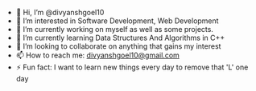- 👋 Hi, I’m @divyanshgoel10
- 👀 I’m interested in Software Development, Web Development
- 🔭 I’m currently working on myself as well as some projects.
- 🌱 I’m currently learning Data Structures And Algorithms in C++
- 👯 I’m looking to collaborate on anything that gains my interest
- 📫 How to reach me: divyanshgoel10@gmail.com
- ⚡ Fun fact: I want to learn new things every day to remove that 'L' one day
